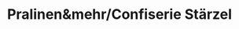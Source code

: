 ---
title: "Pralinen&mehr/Confiserie Stärzel"
url: /erlangen/pralinenundmehr-confiserie-staerzel/
shop: Süßwaren
---